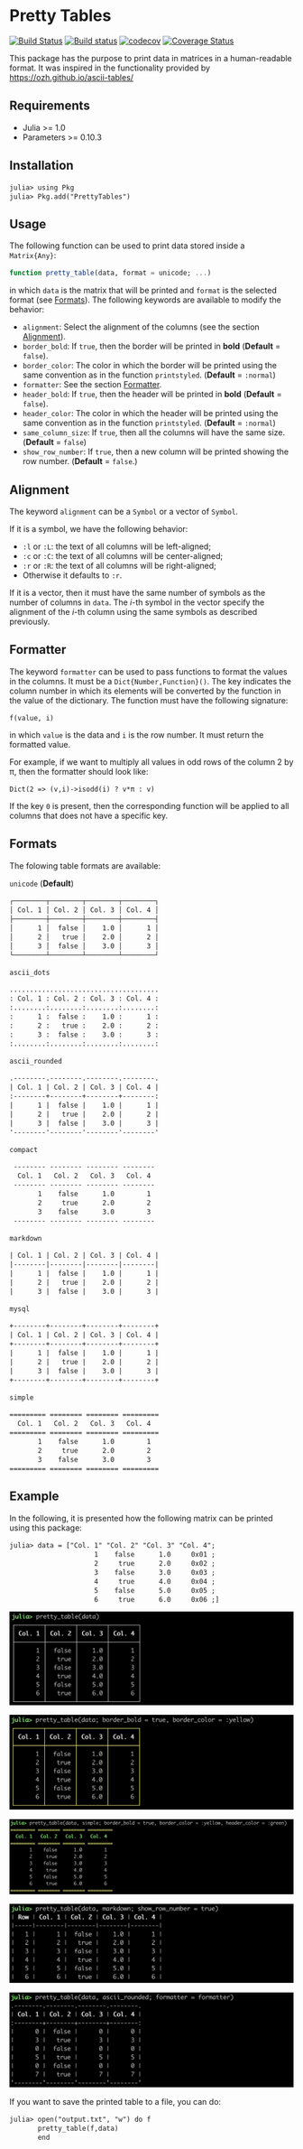 Pretty Tables
=============

[![Build Status](https://travis-ci.org/ronisbr/PrettyTables.jl.svg?branch=master)](https://travis-ci.org/ronisbr/PrettyTables.jl)
[![Build status](https://ci.appveyor.com/api/projects/status/x7ogyjfx1x5yj78j/branch/master?svg=true)](https://ci.appveyor.com/project/ronisbr/satellitetoolbox-jl/branch/master)
[![codecov](https://codecov.io/gh/ronisbr/PrettyTables.jl/branch/master/graph/badge.svg)](https://codecov.io/gh/ronisbr/PrettyTables.jl)
[![Coverage Status](https://coveralls.io/repos/github/ronisbr/PrettyTables.jl/badge.svg?branch=master)](https://coveralls.io/github/ronisbr/PrettyTables.jl?branch=master)

This package has the purpose to print data in matrices in a human-readable
format. It was inspired in the functionality provided by
https://ozh.github.io/ascii-tables/

## Requirements

* Julia >= 1.0
* Parameters >= 0.10.3

## Installation

```julia-repl
julia> using Pkg
julia> Pkg.add("PrettyTables")
```

## Usage

The following function can be used to print data stored inside a `Matrix{Any}`:

```julia
function pretty_table(data, format = unicode; ...)
```

in which `data` is the matrix that will be printed and `format` is the selected
format (see [Formats](#formats)). The following keywords are available to modify
the behavior:

* `alignment`: Select the alignment of the columns (see the section
               [Alignment](#alignment)).
* `border_bold`: If `true`, then the border will be printed in **bold**
                 (**Default** = `false`).
* `border_color`: The color in which the border will be printed using the same
                  convention as in the function `printstyled`. (**Default** =
                  `:normal`)
* `formatter`: See the section [Formatter](#formatter).
* `header_bold`: If `true`, then the header will be printed in **bold**
                 (**Default** = `false`).
* `header_color`: The color in which the header will be printed using the same
                  convention as in the function `printstyled`. (**Default** =
                  `:normal`)
* `same_column_size`: If `true`, then all the columns will have the same size.
                      (**Default** = `false`)
* `show_row_number`: If `true`, then a new column will be printed showing the
                     row number. (**Default** = `false`.)

## Alignment

The keyword `alignment` can be a `Symbol` or a vector of `Symbol`.

If it is a symbol, we have the following behavior:

* `:l` or `:L`: the text of all columns will be left-aligned;
* `:c` or `:C`: the text of all columns will be center-aligned;
* `:r` or `:R`: the text of all columns will be right-aligned;
* Otherwise it defaults to `:r`.

If it is a vector, then it must have the same number of symbols as the number of
columns in `data`. The *i*-th symbol in the vector specify the alignment of the
*i*-th column using the same symbols as described previously.

## Formatter

The keyword `formatter` can be used to pass functions to format the values in
the columns. It must be a `Dict{Number,Function}()`. The key indicates the
column number in which its elements will be converted by the function in the
value of the dictionary. The function must have the following signature:

    f(value, i)

in which `value` is the data and `i` is the row number. It must return the
formatted value.

For example, if we want to multiply all values in odd rows of the column 2 by π,
then the formatter should look like:

    Dict(2 => (v,i)->isodd(i) ? v*π : v)

If the key `0` is present, then the corresponding function will be applied to
all columns that does not have a specific key.

## Formats

The folowing table formats are available:

`unicode` (**Default**)

```
┌────────┬────────┬────────┬────────┐
│ Col. 1 │ Col. 2 │ Col. 3 │ Col. 4 │
├────────┼────────┼────────┼────────┤
│      1 │  false │    1.0 │      1 │
│      2 │   true │    2.0 │      2 │
│      3 │  false │    3.0 │      3 │
└────────┴────────┴────────┴────────┘
```

`ascii_dots`

```
.....................................
: Col. 1 : Col. 2 : Col. 3 : Col. 4 :
:........:........:........:........:
:      1 :  false :    1.0 :      1 :
:      2 :   true :    2.0 :      2 :
:      3 :  false :    3.0 :      3 :
:........:........:........:........:
```

`ascii_rounded`

```
.--------.--------.--------.--------.
| Col. 1 | Col. 2 | Col. 3 | Col. 4 |
:--------+--------+--------+--------:
|      1 |  false |    1.0 |      1 |
|      2 |   true |    2.0 |      2 |
|      3 |  false |    3.0 |      3 |
'--------'--------'--------'--------'
```

`compact`

```
 -------- -------- -------- --------
  Col. 1   Col. 2   Col. 3   Col. 4
 -------- -------- -------- --------
       1    false      1.0        1
       2     true      2.0        2
       3    false      3.0        3
 -------- -------- -------- --------
```

`markdown`

```
| Col. 1 | Col. 2 | Col. 3 | Col. 4 |
|--------|--------|--------|--------|
|      1 |  false |    1.0 |      1 |
|      2 |   true |    2.0 |      2 |
|      3 |  false |    3.0 |      3 |
```

`mysql`

```
+--------+--------+--------+--------+
| Col. 1 | Col. 2 | Col. 3 | Col. 4 |
+--------+--------+--------+--------+
|      1 |  false |    1.0 |      1 |
|      2 |   true |    2.0 |      2 |
|      3 |  false |    3.0 |      3 |
+--------+--------+--------+--------+
```

`simple`

```
========= ======== ======== =========
  Col. 1   Col. 2   Col. 3   Col. 4
========= ======== ======== =========
       1    false      1.0        1
       2     true      2.0        2
       3    false      3.0        3
========= ======== ======== =========
```

## Example

In the following, it is presented how the following matrix can be printed using
this package:

```julia-repl
julia> data = ["Col. 1" "Col. 2" "Col. 3" "Col. 4";
                     1    false      1.0     0x01 ;
                     2     true      2.0     0x02 ;
                     3    false      3.0     0x03 ;
                     4     true      4.0     0x04 ;
                     5    false      5.0     0x05 ;
                     6     true      6.0     0x06 ;]
```

![fig00001](./figs/fig00001.png)

![fig00002](./figs/fig00002.png)

![fig00003](./figs/fig00003.png)

![fig00004](./figs/fig00004.png)

![fig00005](./figs/fig00005.png)

If you want to save the printed table to a file, you can do:

```julia-repl
julia> open("output.txt", "w") do f
       pretty_table(f,data)
       end
```

